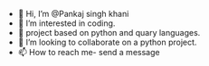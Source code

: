 - 👋 Hi, I’m @Pankaj singh khani  
- 👀 I’m interested in coding.
- 🌱 project based on python and quary languages.
- 💞️ I’m looking to collaborate on a python project.
- 📫 How to reach me- send a message

<!---
Rashtriyaworker/Rashtriyaworker is a ✨ special ✨ repository because its `README.md` (this file) appears on your GitHub profile.
You can click the Preview link to take a look at your changes.
--->
